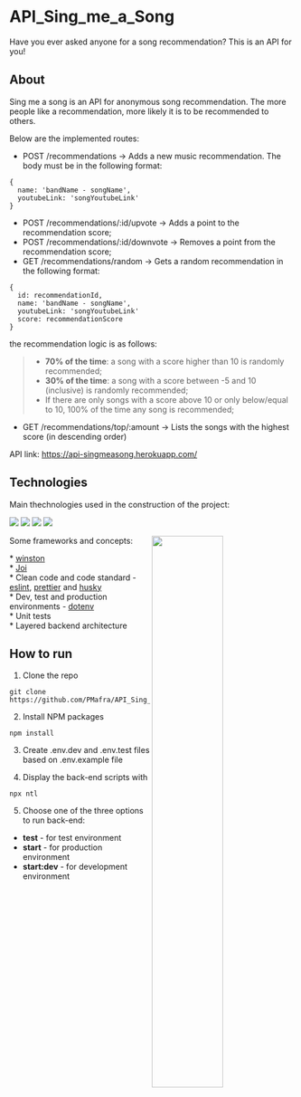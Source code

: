 # API_Sing_me_a_Song

Have you ever asked anyone for a song recommendation? This is an API for you!

## About

Sing me a song is an API for anonymous song recommendation. The more people like a recommendation, more likely it is to be recommended to others.

Below are the implemented routes:

- POST /recommendations -> Adds a new music recommendation. The body must be in the following format:
```
{
  name: 'bandName - songName',
  youtubeLink: 'songYoutubeLink'
}
```
- POST /recommendations/:id/upvote -> Adds a point to the recommendation score;
- POST /recommendations/:id/downvote -> Removes a point from the recommendation score;
- GET /recommendations/random -> Gets a random recommendation in the following format:
```
{
  id: recommendationId,
  name: 'bandName - songName',
  youtubeLink: 'songYoutubeLink'
  score: recommendationScore
}
```
the recommendation logic is as follows:
> * **70% of the time**: a song with a score higher than 10 is randomly recommended;
> * **30% of the time**: a song with a score between -5 and 10 (inclusive) is randomly recommended;
> * If there are only songs with a score above 10 or only below/equal to 10, 100% of the time any song is recommended;
- GET /recommendations/top/:amount -> Lists the songs with the highest score (in descending order)

API link: https://api-singmeasong.herokuapp.com/

## Technologies
Main thechnologies used in the construction of the project:<br>
<p>
  <img src="https://img.shields.io/badge/-Nodejs-green?style=for-the-badge" />
  <img src="https://img.shields.io/badge/-Express-green?style=for-the-badge" />
  <img src="https://img.shields.io/badge/-PostgreSQL-green?style=for-the-badge" />
  <img src="https://img.shields.io/badge/-Jest-green?style=for-the-badge" />
</p>

Some frameworks and concepts:
<img align="right" width="50%" src="https://user-images.githubusercontent.com/84607762/144898252-6a1404fd-a03f-4924-9757-f556565eb7c6.png" />
<p align="left">
* <a href="https://github.com/winstonjs/winston">winston</a> </br>
* <a href="https://github.com/sideway/joi">Joi</a>  </br>
* Clean code and code standard - <a href="https://eslint.org/">eslint</a>, <a href="https://prettier.io/">prettier</a> and <a href="https://github.com/typicode/husky">husky</a> </br>
* Dev, test and production environments - <a href="https://github.com/motdotla/dotenv">dotenv</a> </br>
* Unit tests </br>
* Layered backend architecture </br>
</p>


## How to run

1. Clone the repo
```
git clone https://github.com/PMafra/API_Sing_me_a_Song.git
```
2. Install NPM packages
```
npm install
```

3. Create .env.dev and .env.test files based on .env.example file

4. Display the back-end scripts with
```
npx ntl
```
5. Choose one of the three options to run back-end:
* **test** - for test environment
* **start** - for production environment
* **start:dev** - for development environment
